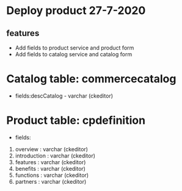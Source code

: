 # Deploy product 27-7-2020

## features

* Add fields to product service and product form
* Add fields to catalog service and catalog form

# Catalog table: commercecatalog

* fields:descCatalog - varchar (ckeditor)

# Product table: cpdefinition

* fields:

1. overview : varchar (ckeditor)
2. introduction : varchar (ckeditor)
3. features : varchar (ckeditor)
4. benefits : varchar (ckeditor)
5. functions : varchar (ckeditor)
6. partners : varchar (ckeditor)

